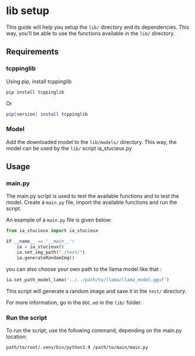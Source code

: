 # lib setup 

This guide will help you setup the `lib/` directory and its dependencies.
This way, you'll be able to use the functions available in the `lib/` directory.

## Requirements

### tcppinglib

Using pip, install tcppinglib
```bash
pip install tcppinglib
```
Or 
```bash
pip[version] install tcppinglib
```

### Model

Add the downloaded model to the `lib/models/` directory. This way, the model can be used by the `lib/` script ia_stucieux.py


## Usage
### main.py

The main.py script is used to test the available functions and to test the model. Create a `main.py` file, import the available functions and run the script.

An example of a `main.py` file is given below:

```python
from ia_stucieux import ia_stucieux

if __name__ == '__main__':
    ia = ia_stucieux()
    ia.set_img_path("./test/")
    ia.generateRandomImg()
```

you can also choose your own path to the llama model like that : 
```python
ia.set_path_model_lama('../../path/to/llama/llama_model.gguf')
```

This script will generate a random image and save it in the `test/` directory.

For more information, go in the `DOC.md` in  the `lib/` folder.

### Run the script

To run the script, use the following command, depending on the main.py location:

```bash
path/to/root/.venv/bin/python3.9 /path/to/main/main.py
```

